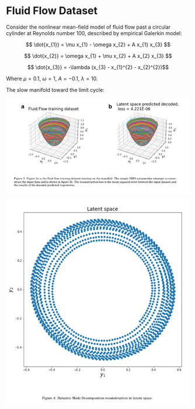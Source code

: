 # Fluid Flow Dataset

Consider the nonlinear mean-field model of fluid flow past a circular cylinder at Reynolds number 100, described by empirical Galerkin model:

$$ \dot{x_{1}} = \mu x_{1} - \omega x_{2} + A x_{1} x_{3} $$ 

$$ \dot{x_{2}} = \omega x_{1}  + \mu x_{2} + A x_{2} x_{3} $$ 

$$ \dot{x_{3}} =  -\lambda (x_{3} - x_{1}^{2} - x_{2}^{2})$$

Where $\mu=0.1$, $\omega=1$, $A=-0.1$, $\lambda = 10$. 

The slow manifold toward the limit cycle:

![](images/fig3withcap.PNG)


![](images/latent_fluid_slow.PNG)
